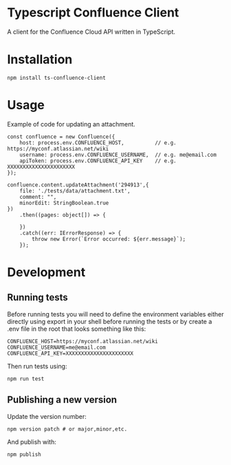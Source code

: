 # Typescript Confluence Client

A client for the Confluence Cloud API written in TypeScript.  

# Installation

    npm install ts-confluence-client
    
# Usage


Example of code for updating an attachment.

    const confluence = new Confluence({
        host: process.env.CONFLUENCE_HOST,          // e.g. https://myconf.atlassian.net/wiki
        username: process.env.CONFLUENCE_USERNAME,  // e.g. me@email.com
        apiToken: process.env.CONFLUENCE_API_KEY    // e.g. XXXXXXXXXXXXXXXXXXXXXX
    });
    
    confluence.content.updateAttachment('294913',{        
        file: './tests/data/attachment.txt',
        comment: "",
        minorEdit: StringBoolean.true
    })
        .then((pages: object[]) => {
            
        })
        .catch((err: IErrorResponse) => {
            throw new Error(`Error occurred: ${err.message}`);
        });

# Development

## Running tests
    
Before running tests you will need to define the environment variables either directly using export in your shell before
running the tests or by create a .env file in the root that looks something like this:

    CONFLUENCE_HOST=https://myconf.atlassian.net/wiki
    CONFLUENCE_USERNAME=me@email.com
    CONFLUENCE_API_KEY=XXXXXXXXXXXXXXXXXXXXXX

Then run tests using:
 
    npm run test
    
## Publishing a new version

Update the version number:

    npm version patch # or major,minor,etc.
     
And publish with:
    
    npm publish
    
    
